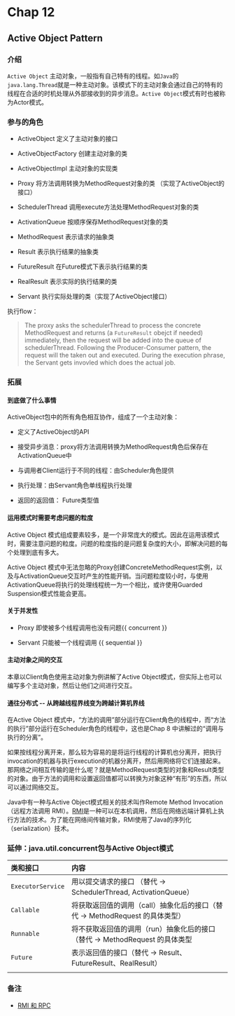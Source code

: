 # Chap 12

## Active Object Pattern

### 介绍

`Active Object` 主动对象，一般指有自己特有的线程。如`Java`的`java.lang.Thread`就是一种主动对象。该模式下的主动对象会通过自己的特有的线程在合适的时机处理从外部接收到的异步消息。`Active Object`模式有时也被称为Actor模式。

### 参与的角色

* ActiveObject 定义了主动对象的接口

* ActiveObjectFactory 创建主动对象的类

* ActiveObjectImpl 主动对象的实现类

* Proxy 将方法调用转换为MethodRequest对象的类 （实现了ActiveObject的接口）

* SchedulerThread 调用execute方法处理MethodRequest对象的类

* ActivationQueue 按顺序保存MethodRequest对象的类

* MethodRequest 表示请求的抽象类

* Result 表示执行结果的抽象类

* FutureResult 在Future模式下表示执行结果的类

* RealResult 表示实际的执行结果的类

* Servant 执行实际处理的类（实现了ActiveObject接口）

执行flow：

> The proxy asks the schedulerThread to process the concrete MethodRequest and returns (a `FutureResult` obejct if needed) immediately, then the request will be added into the queue of schedulerThread. Following the Producer-Consumer pattern, the request will the taken out and executed. During the execution phrase, the Servant gets invovled which does the actual job.

### 拓展

#### 到底做了什么事情

ActiveObject包中的所有角色相互协作，组成了一个主动对象：

* 定义了ActiveObject的API

* 接受异步消息：proxy将方法调用转换为MethodRequest角色后保存在ActivationQueue中

* 与调用者Client运行于不同的线程：由Scheduler角色提供

* 执行处理：由Servant角色单线程执行处理

* 返回的返回值： Future类型值

#### 运用模式时需要考虑问题的粒度

Active Object 模式组成要素较多，是一个非常庞大的模式。因此在运用该模式时，需要注意问题的粒度。问题的粒度指的是问题复杂度的大小，即解决问题的每个处理到底有多大。

Active Object 模式中无法忽略的Proxy创建ConcreteMethodRequest实例，以及与ActivationQueue交互时产生的性能开销。当问题粒度较小时，与使用ActivationQueue将执行的处理线程统一为一个相比，或许使用Guarded Suspension模式性能会更高。

#### 关于并发性

* Proxy 即使被多个线程调用也没有问题{{ concurrent }}

* Servant 只能被一个线程调用 {{ sequential }}

#### 主动对象之间的交互

本章以Client角色使用主动对象为例讲解了Active Object模式，但实际上也可以编写多个主动对象，然后让他们之间进行交互。

#### 通往分布式 -- 从跨越线程界线变为跨越计算机界线

在Active Object 模式中，“方法的调用”部分运行在Client角色的线程中，而“方法的执行”部分运行在Scheduler角色的线程中，这也是Chap 8 中讲解过的“调用与执行的分离”。

如果按线程分离开来，那么较为容易的是将运行线程的计算机也分离开，把执行invocation的机器与执行execution的机器分离开，然后用网络将它们连接起来。那网络之间相互传输的是什么呢？就是MethodRequest类型的对象和Result类型的对象。由于方法的调用和设置返回值都可以转换为对象这种“有形”的东西，所以可以通过网络交互。

Java中有一种与Active Object模式相关的技术叫作Remote Method Invocation（远程方法调用 RMI）。[RMI](https://docs.oracle.com/javase/tutorial/rmi/overview.html)是一种可以在本机调用，然后在网络远端计算机上执行方法的技术。为了能在网络间传输对象，RMI使用了Java的序列化（serialization）技术。

### 延伸：java.util.concurrent包与Active Object模式

| 类和接口    | 内容 |
| :----- | :----- |
| `ExecutorService`            | 用以提交请求的接口 （替代 -> SchedulerThread, ActivationQueue） |
| `Callable` | 将获取返回值的调用（call）抽象化后的接口（替代 -> MethodRequest 的具体类型） |
| `Runnable` | 将不获取返回值的调用（run）抽象化后的接口（替代 ->  MethodRequest 的具体类型|
| `Future` | 表示返回值的接口（替代 -> Result、FutureResult、RealResult）|
|  | |


### 备注

* [RMI 和 RPC](https://zhuanlan.zhihu.com/p/188432060)